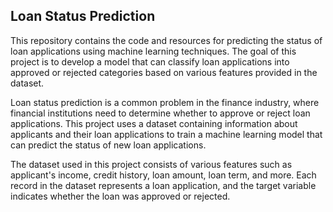 ## Loan Status Prediction


This repository contains the code and resources for predicting the status of loan applications using machine learning techniques. The goal of this project is to develop a model that can classify loan applications into approved or rejected categories based on various features provided in the dataset.

Loan status prediction is a common problem in the finance industry, where financial institutions need to determine whether to approve or reject loan applications. This project uses a dataset containing information about applicants and their loan applications to train a machine learning model that can predict the status of new loan applications.

The dataset used in this project consists of various features such as applicant's income, credit history, loan amount, loan term, and more. Each record in the dataset represents a loan application, and the target variable indicates whether the loan was approved or rejected.
